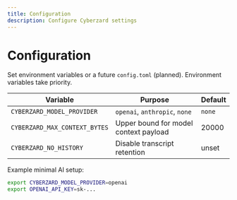 ```yaml
---
title: Configuration
description: Configure Cyberzard settings
---
```


# Configuration

Set environment variables or a future `config.toml` (planned). Environment variables take priority.

| Variable | Purpose | Default |
|----------|---------|---------|
| `CYBERZARD_MODEL_PROVIDER` | `openai`, `anthropic`, `none` | `none` |
| `CYBERZARD_MAX_CONTEXT_BYTES` | Upper bound for model context payload | 20000 |
| `CYBERZARD_NO_HISTORY` | Disable transcript retention | unset |

Example minimal AI setup:
```bash
export CYBERZARD_MODEL_PROVIDER=openai
export OPENAI_API_KEY=sk-...
```

